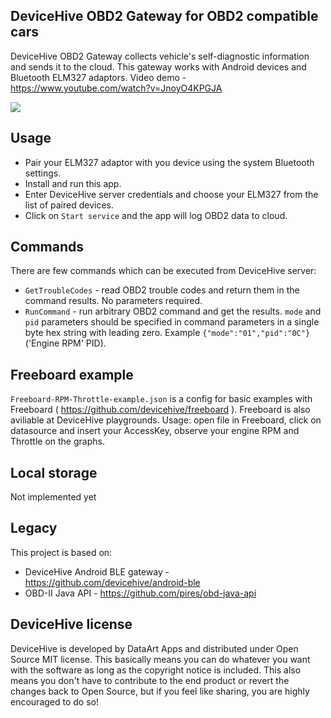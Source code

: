 **DeviceHive OBD2 Gateway for OBD2 compatible cars**
--------------------------------

DeviceHive OBD2 Gateway collects vehicle's self-diagnostic information and sends it to the cloud. This gateway works with Android devices and Bluetooth ELM327 adaptors. Video demo - https://www.youtube.com/watch?v=JnoyO4KPGJA

![](obd2-architecture.png?raw=true)

**Usage**
------------------
- Pair your ELM327 adaptor with you device using the system Bluetooth settings.
- Install and run this app.
- Enter DeviceHive server credentials and choose your ELM327 from the list of paired devices.
- Click on `Start service` and the app will log OBD2 data to cloud.

**Commands**
------------------
There are few commands which can be executed from DeviceHive server:
- `GetTroubleCodes` - read OBD2 trouble codes and return them in the command results. No parameters required.
- `RunCommand` - run arbitrary OBD2 command and get the results. `mode` and `pid` parameters should be specified in command parameters in a single byte hex string with leading zero. Example `{"mode":"01","pid":"0C"}` ('Engine RPM' PID).

**Freeboard example**
------------------
`Freeboard-RPM-Throttle-example.json` is a config for basic examples with Freeboard ( https://github.com/devicehive/freeboard ). Freeboard is also aviliable at DeviceHive playgrounds. Usage: open file in Freeboard, click on datasource and insert your AccessKey, observe your engine RPM and Throttle on the graphs.

**Local storage**
------------------
Not implemented yet

**Legacy**
------------------
This project is based on:
- DeviceHive Android BLE gateway - https://github.com/devicehive/android-ble
- OBD-II Java API - https://github.com/pires/obd-java-api

**DeviceHive license**
------------------

DeviceHive is developed by DataArt Apps and distributed under Open Source MIT license. This basically means you can do whatever you want with the software as long as the copyright notice is included. This also means you don't have to contribute to the end product or revert the changes back to Open Source, but if you feel like sharing, you are highly encouraged to do so!

